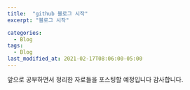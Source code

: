 ```yaml
---
title:  "github 블로그 시작"
excerpt: "블로그 시작"

categories:
  - Blog
tags:
  - Blog
last_modified_at: 2021-02-17T08:06:00-05:00
---
```


앞으로 공부하면서 정리한 자료들을 포스팅할 예정입니다
감사합니다.